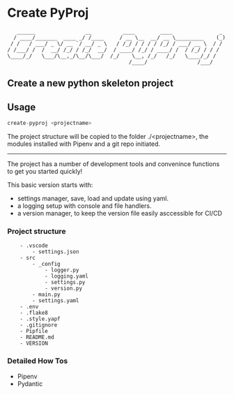 # Create PyProj

```text
   ______                __          ____        ____               _
  / ____/_______  ____ _/ /____     / __ \__  __/ __ \_________    (_)
 / /   / ___/ _ \/ __ `/ __/ _ \   / /_/ / / / / /_/ / ___/ __ \  / /
/ /___/ /  /  __/ /_/ / /_/  __/  / ____/ /_/ / ____/ /  / /_/ / / /
\____/_/   \___/\__,_/\__/\___/  /_/    \__, /_/   /_/   \____/_/ /
                                       /____/                /___/
```

## Create a new python skeleton project

## Usage

```python
create-pyproj <projectname>
```

The project structure will be copied to the folder ./\<projectname\>, the modules installed with Pipenv and a git repo initiated.

---

The project has a number of development tools
and convenince functions to get you started quickly!

This basic version starts with:

- settings manager, save, load and update using yaml.
- a logging setup with console and file handlers.
- a version manager, to keep the version file easily asccessible for CI/CD

### Project structure

<!-- PROJ_STRUCTURE -->

```text
    - .vscode
        - settings.json
    - src
        - _config
            - logger.py
            - logging.yaml
            - settings.py
            - version.py
        - main.py
        - settings.yaml
    - .env
    - .flake8
    - .style.yapf
    - .gitignore
    - Pipfile
    - README.md
    - VERSION
```

<!-- END PROJ_STRUCTURE -->

### Detailed How Tos

- Pipenv
- Pydantic

